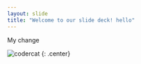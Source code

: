 ```yaml
---
layout: slide
title: "Welcome to our slide deck! hello"
---
```


My change

![codercat](https://octodex.github.com/codercat.jpg)
{: .center}
